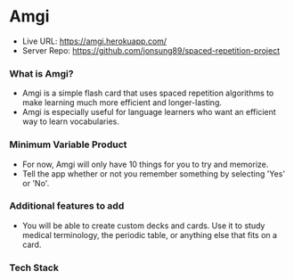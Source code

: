 # Amgi

- Live URL: https://amgi.herokuapp.com/
- Server Repo: https://github.com/jonsung89/spaced-repetition-project

### What is Amgi?

- Amgi is a simple flash card that uses spaced repetition algorithms to make learning much more efficient and longer-lasting.
- Amgi is especially useful for language learners who want an efficient way to learn vocabularies.

### Minimum Variable Product

- For now, Amgi will only have 10 things for you to try and memorize.
- Tell the app whether or not you remember something by selecting 'Yes' or 'No'.

### Additional features to add

- You will be able to create custom decks and cards. Use it to study medical terminology, the periodic table, or anything else that fits on a card.

### Tech Stack
